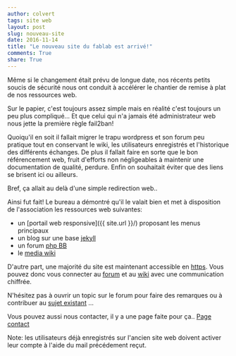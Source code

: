 ```yaml
---
author: colvert
tags: site web
layout: post
slug: nouveau-site
date: 2016-11-14
title: "Le nouveau site du fablab est arrivé!"
comments: True
share: True
---
```

Même si le changement était prévu de longue date, nos récents petits
soucis de sécurité nous ont conduit à accélérer le chantier de remise à
plat de nos ressources web.

Sur le papier, c'est toujours assez simple mais en réalité c'est toujours
un peu plus compliqué...
Et que celui qui n'a jamais été administrateur web nous jette la première
règle fail2ban!

Quoiqu'il en soit il fallait migrer le trapu wordpress et son forum peu
pratique tout en conservant le wiki, les utilisateurs enregistrés et l'historique des différents
échanges.
De plus il fallait faire en sorte que le bon référencement web, fruit
d'efforts non négligeables à maintenir une documentation de qualité, perdure.
Enfin on souhaitait éviter que des liens se brisent ici ou ailleurs.

Bref, ça allait au delà d'une simple redirection web..

Ainsi fut fait!
Le bureau a démontré qu'il le valait bien et met à disposition de
l'association les ressources web suivantes:

* un [portail web responsive]({{ site.url }}/) proposant les menus principaux
* un blog sur une base [jekyll](https://jekyllrb.com/)
* un forum [php BB](https://www.phpbb.com/)
* le [media wiki](https://www.mediawiki.org/wiki/MediaWiki/fr)

D'autre part, une majorité du site est maintenant accessible en [https](https://fr.wikipedia.org/wiki/HyperText_Transfer_Protocol_Secure).
Vous pouvez donc vous connecter au [forum](https://forum.fablab-lannion.org) et au [wiki](https://wiki.fablab-lannion.org) avec une communication chiffrée.

N'hésitez pas à ouvrir un topic sur le forum pour faire des remarques ou à contribuer au [sujet existant](https://forum.fablab-lannion.org/viewtopic.php?f=2&t=11) ...

Vous pouvez aussi nous contacter, il y a une page faite pour ça..
[Page contact](https://blog.fablab-lannion.org/horaires-et-acces/)

Note: les utilisateurs déjà enregistrés sur l'ancien site web doivent activer leur compte à l'aide du mail précédement reçut.
